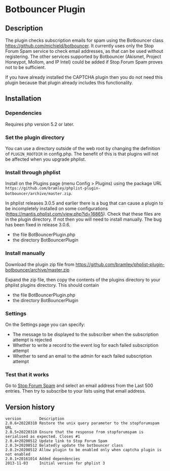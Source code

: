 # Botbouncer Plugin #

## Description ##

The plugin checks subscription emails for spam using the Botbouncer class <https://github.com/michield/botbouncer>.
It currently uses only the Stop Forum Spam service to check email addresses, as that can be used without registering.
The other services supported by Botbouncer (Akismet, Project Honeypot, Mollom, and IP Intel) could be added if Stop Forum Spam
proves not to be sufficient.

If you have already installed the CAPTCHA plugin then you do not need this plugin because that plugin already includes
this functionality.

## Installation ##

### Dependencies ###

Requires php version 5.2 or later.

### Set the plugin directory ###
You can use a directory outside of the web root by changing the definition of `PLUGIN_ROOTDIR` in config.php.
The benefit of this is that plugins will not be affected when you upgrade phplist.

### Install through phplist ###
Install on the Plugins page (menu Config > Plugins) using the package URL `https://github.com/bramley/phplist-plugin-botbouncer/archive/master.zip`.

In phplist releases 3.0.5 and earlier there is a bug that can cause a plugin to be incompletely installed on some configurations (<https://mantis.phplist.com/view.php?id=16865>).
Check that these files are in the plugin directory. If not then you will need to install manually. The bug has been fixed in release 3.0.6.

* the file BotBouncerPlugin.php
* the directory BotBouncerPlugin

### Install manually ###
Download the plugin zip file from <https://github.com/bramley/phplist-plugin-botbouncer/archive/master.zip>

Expand the zip file, then copy the contents of the plugins directory to your phplist plugins directory.
This should contain

* the file BotBouncerPlugin.php
* the directory BotBouncerPlugin

### Settings ###

On the Settings page you can specify:

* The message to be displayed to the subscriber when the subscription attempt is rejected
* Whether to write a record to the event log for each failed subscription attempt
* Whether to send an email to the admin for each failed subscription attempt

### Test that it works ###

Go to <a href="https://www.stopforumspam.com/stats#datatable" target="_blank">Stop Forum Spam</a> and select an email
address from the Last 500 entries. Then try to subscribe to your lists using that email address.

## Version history ##

    version        Description
    2.0.6+20220310 Restore the unix query parameter to the stopforumspam URL
    2.0.5+20220310 Ensure that the response from stopforumspam is serialised as expected. Closes #1
    2.0.4+20200512 Update link to Stop Forum Spam
    2.0.3+20200512 Belatedly update the botbouncer class
    2.0.2+20200512 Allow plugin to be enabled only when captcha plugin is not enabled
    2.0.1+20161014 Added dependencies
    2013-11-03     Initial version for phplist 3
